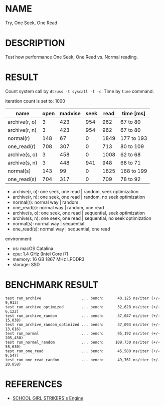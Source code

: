 # NAME

Try, One Seek, One Read

# DESCRIPTION

Test how performance One Seek, One Read vs. Normal reading.

# RESULT

Count system call by `dtruss -t syscall -f -c`.
Time by `time` command.

iteration count is set to: 1000

| name          | open | madvise | seek | read | time [ms]  |
|---------------|------|---------|------|------|------------|
| archive(r, o) |    3 |     423 |  954 |  962 | 67 to 80   |
| archive(r, n) |    3 |     423 |  954 |  962 | 67 to 80   |
| normal(r)     |  148 |      67 |    0 | 1849 | 177 to 193 |
| one_read(r)   |  708 |     307 |    0 |  713 | 80 to 109  |
| archive(s, o) |    3 |     458 |    0 | 1008 | 62 to 68   |
| archive(s, n) |    3 |     448 |  941 |  948 | 68 to 71   |
| normal(s)     |  143 |      99 |    0 | 1825 | 168 to 199 |
| one_read(s)   |  704 |     317 |    0 |  709 | 78 to 92   |

- archive(r, o): one seek, one read | random, seek optimization
- archive(r, n): one seek, one read | random, no seek optimization
- normal(r): normal way | random
- one_read(r): normal way | random, one read
- archive(s, o): one seek, one read | sequential, seek optimization
- archive(s, n): one seek, one read | sequential, no seek optimization
- normal(s): normal way | sequential
- one_read(s): normal way | sequential, one read

environment:
- os: macOS Catalina
- cpu: 1.4 GHz (Intel Core i7)
- memory: 16 GB 1867 MHz LPDDR3
- storage: SSD

# BENCHMARK RESULT

```
test run_archive                  ... bench:      40,125 ns/iter (+/- 9,913)
test run_archive_optimized        ... bench:      32,628 ns/iter (+/- 6,122)
test run_archive_random           ... bench:      37,047 ns/iter (+/- 15,038)
test run_archive_random_optimized ... bench:      37,093 ns/iter (+/- 13,616)
test run_normal                   ... bench:      95,192 ns/iter (+/- 205,450)
test run_normal_random            ... bench:     109,730 ns/iter (+/- 58,630)
test run_one_read                 ... bench:      45,580 ns/iter (+/- 9,547)
test run_one_read_random          ... bench:      49,761 ns/iter (+/- 20,058)
```

# REFERENCES

- [SCHOOL GIRL STRIKERS's Engine](https://www.google.com/url?sa=t&rct=j&q=&esrc=s&source=web&cd=2&cad=rja&uact=8&ved=2ahUKEwipsKms9-nnAhUU_GEKHUAWBiEQFjABegQIAhAB&url=http%3A%2F%2Fwww.jp.square-enix.com%2Fconference%2F2014%2Ftechnical_seminar%2Fimg%2Fpdf%2FSQEX_DevCon_sugimoto.pdf&usg=AOvVaw33gWJoLD9Ww_4NWlg5di38)
